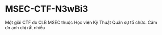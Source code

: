 # MSEC-CTF-N3wBi3
Một giải CTF do CLB MSEC thuộc Học viện Kỹ Thuật Quân sự tổ chức. Cảm ơn anh chị rất nhiều
